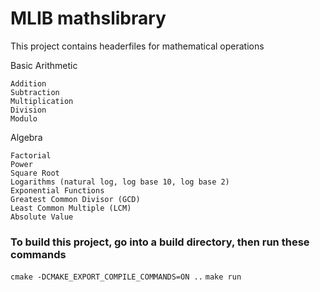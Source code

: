 # MLIB mathslibrary

This project contains headerfiles for mathematical operations


Basic Arithmetic

    Addition
    Subtraction
    Multiplication
    Division
    Modulo

Algebra

    Factorial
    Power
    Square Root
    Logarithms (natural log, log base 10, log base 2)
    Exponential Functions
    Greatest Common Divisor (GCD)
    Least Common Multiple (LCM)
    Absolute Value




### To build this project, go into a build directory, then run these commands
`cmake -DCMAKE_EXPORT_COMPILE_COMMANDS=ON ..`
`make run`
